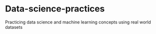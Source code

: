# Data-science-practices
Practicing data science and machine learning concepts  using real world datasets
